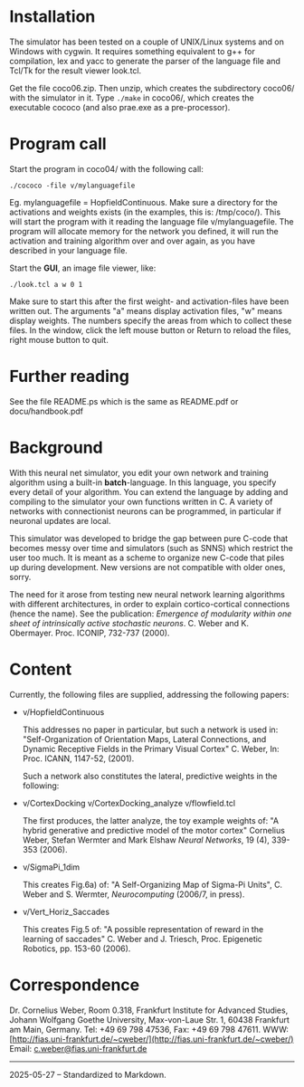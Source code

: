 # Installation

The simulator has been tested on a couple of UNIX/Linux systems and on Windows with cygwin. It requires something equivalent to g++ for compilation,
lex and yacc to generate the parser of the language file and
Tcl/Tk for the result viewer look.tcl.

Get the file coco06.zip.
Then unzip, which creates the subdirectory coco06/ with the simulator in it.
Type `./make` in coco06/, which creates the executable cococo
(and also prae.exe as a pre-processor).

# Program call

Start the program in coco04/ with the following call:

```
./cococo -file v/mylanguagefile
```

Eg. mylanguagefile = HopfieldContinuous. Make sure a directory for the activations and weights exists (in the examples, this is: /tmp/coco/).
This will start the program with it reading the language file v/mylanguagefile.
The program will allocate memory for the network you defined,
it will run the activation and training algorithm over and over again,
as you have described in your language file.

Start the **GUI**, an image file viewer, like:

```
./look.tcl a w 0 1
```

Make sure to start this after the first weight- and activation-files have been written out.
The arguments "a" means display activation files, "w" means display weights.
The numbers specify the areas from which to collect these files.
In the window, click the left mouse button or Return to reload the files,
right mouse button to quit.

# Further reading

See the file README.ps which is the same as README.pdf or docu/handbook.pdf

# Background

With this neural net simulator, you edit your own network and training algorithm using a built-in **batch**-language.
In this language, you specify every detail of your algorithm.
You can extend the language by adding and compiling to the simulator your own functions written in C.
A variety of networks with connectionist neurons can be programmed, in particular if neuronal updates are local.

This simulator was developed to bridge the gap between pure C-code that becomes messy over time and simulators (such as SNNS) which restrict the user too much. It is meant as a scheme to organize new C-code that piles up during development. New versions are not compatible with older ones, sorry.

The need for it arose from testing new neural network learning algorithms with different architectures, in order to explain cortico-cortical connections (hence the name). See the publication: *Emergence of modularity within one sheet of intrinsically active stochastic neurons*. C. Weber and K. Obermayer. Proc. ICONIP, 732-737 (2000).

# Content

Currently, the following files are supplied, addressing the following papers:

- v/HopfieldContinuous

  This addresses no paper in particular, but such a network is used in:
  "Self-Organization of Orientation Maps, Lateral Connections, and Dynamic Receptive Fields in the Primary Visual Cortex"
  C. Weber, In: Proc. ICANN, 1147-52, (2001).

  Such a network also constitutes the lateral, predictive weights in the following:

- v/CortexDocking
  v/CortexDocking_analyze
  v/flowfield.tcl

  The first produces, the latter analyze, the toy example weights of:
  "A hybrid generative and predictive model of the motor cortex"
  Cornelius Weber, Stefan Wermter and Mark Elshaw
  *Neural Networks*, 19 (4), 339-353 (2006).

- v/SigmaPi_1dim

  This creates Fig.6a) of:
  "A Self-Organizing Map of Sigma-Pi Units",
  C. Weber and S. Wermter, *Neurocomputing* (2006/7, in press).

- v/Vert_Horiz_Saccades

  This creates Fig.5 of:
  "A possible representation of reward in the learning of saccades"
  C. Weber and J. Triesch, Proc. Epigenetic Robotics, pp. 153-60 (2006).

# Correspondence

Dr. Cornelius Weber, Room 0.318, Frankfurt Institute for Advanced Studies,
Johann Wolfgang Goethe University, Max-von-Laue Str. 1, 60438 Frankfurt am Main, Germany.
Tel: +49 69 798 47536, Fax: +49 69 798 47611.
WWW: [http://fias.uni-frankfurt.de/~cweber/](http://fias.uni-frankfurt.de/~cweber/)
Email: c.weber@fias.uni-frankfurt.de

---

2025-05-27 – Standardized to Markdown.